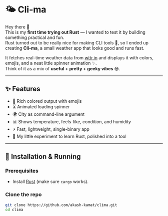 # 🌤️ Cli-ma

Hey there 👋  
This is my **first time trying out Rust** — I wanted to test it by building something practical and fun.  
Rust turned out to be really nice for making CLI tools 🚀, so I ended up creating **Cli-ma**, a small weather app that looks good and runs fast.  

It fetches real-time weather data from [wttr.in](https://wttr.in/) and displays it with colors, emojis, and a neat little spinner animation ✨.  
Think of it as a mix of **useful + pretty + geeky vibes** 😎.

---

## ✨ Features
- 🎨 Rich colored output with emojis  
- ⏳ Animated loading spinner  
- 🌍 City as command-line argument  
- 📊 Shows temperature, feels-like, condition, and humidity  
- ⚡ Fast, lightweight, single-binary app  
- 🦀 My little experiment to learn Rust, polished into a tool  

---

## 🚀 Installation & Running

### Prerequisites
- Install [Rust](https://www.rust-lang.org/tools/install) (make sure `cargo` works).

### Clone the repo
```bash
git clone https://github.com/akash-kamat/clima.git
cd clima

